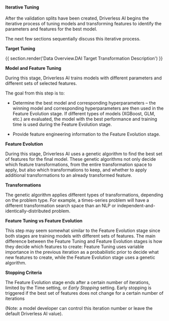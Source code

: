 #### Iterative Tuning
After the validation splits have been created, Driverless AI begins the iterative process of tuning models and transforming features to identify the parameters and features for the best model.

The next few sections sequentially discuss this iterative process.

**Target Tuning**

{{ section.render('Data Overview.DAI Target Transformation Description') }}

**Model and Feature Tuning**

During this stage, Driverless AI trains models with different parameters and different sets of selected features.

The goal from this step is to:

- Determine the best model and corresponding hyperparameters – the winning model and corresponding hyperparameters are then used in the Feature Evolution stage. If different types of models (XGBoost, GLM, etc.) are evaluated, the model with the best performance and training time is used during the Feature Evolution stage.

- Provide feature engineering information to the Feature Evolution stage. 

**Feature Evolution**

During this stage, Driverless AI uses a genetic algorithm to find the best set of features for the final model. These genetic algorithms not only decide which feature transformations, from the entire transformation space to apply, but also which transformations to keep, and whether to apply additional transformations to an already transformed feature.


**Transformations**

The genetic algorithm applies different types of transformations, depending on the problem type. For example, a times-series problem will have a different transformation search space than an NLP or independent-and-identically-distributed problem.

**Feature Tuning vs Feature Evolution**

This step may seem somewhat similar to the Feature Evolution stage since both stages are training models with different sets of features. The main difference between the Feature Tuning and Feature Evolution stages is how they decide which features to create: Feature Tuning uses variable importance in the previous iteration as a probabilistic prior to decide what new features to create, while the Feature Evolution stage uses a genetic algorithm.

**Stopping Criteria**

The Feature Evolution stage ends after a certain number of iterations, limited by the Time setting, or *Early Stopping* setting. Early stopping is triggered if the best set of features does not change for a certain number of iterations 

(Note: a model developer can control this iteration number or leave the default Driverless AI value).

